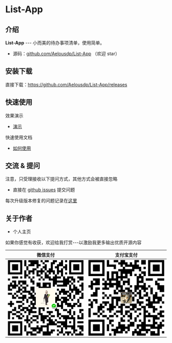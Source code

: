 # List-App

## 介绍

**List-App** --- 小而美的待办事项清单，使用简单。

- 源码：[github.com/Aelousdp/List-App](https://github.com/Aelousdp/List-App) （欢迎 star）

## 安装下载

直接下载：https://github.com/Aelousdp/List-App/releases

## 快速使用

效果演示

- [演示](https://aelousdp.github.io/List-App/)

快速使用文档

- [如何使用](./doc/use/README.md)

## 交流 & 提问

注意，只受理接收以下提问方式，其他方式会被直接忽略

- 直接在 [github issues](https://github.com/Aelousdp/List-App/issues) 提交问题

每次升级版本修复的问题记录在[这里](./ISSUE.md)

## 关于作者

- 个人主页

如果你感觉有收获，欢迎给我打赏---以激励我更多输出优质开源内容

| 微信支付                                            | 支付宝支付                                          |
| --------------------------------------------------- | --------------------------------------------------- |
| <img src="img/WeChat.png" width="250" align=center> | <img src="img/Alipay.png" width="250" align=center> |
